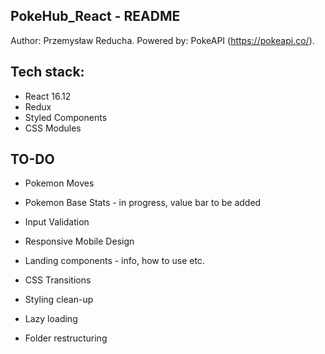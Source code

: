 ## PokeHub_React - README

Author: Przemysław Reducha.
Powered by: PokeAPI (https://pokeapi.co/).

## Tech stack:

-  React 16.12
-  Redux
-  Styled Components
-  CSS Modules

## TO-DO

-  Pokemon Moves
-  Pokemon Base Stats - in progress, value bar to be added

-  Input Validation
-  Responsive Mobile Design

-  Landing components - info, how to use etc.
-  CSS Transitions
-  Styling clean-up
-  Lazy loading

-  Folder restructuring
